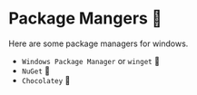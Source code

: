 # Package Mangers 🎁

Here are some package managers for windows.

* `Windows Package Manager` or `winget` 🌟
* `NuGet` 🎈
* `Chocolatey` 🍫 
